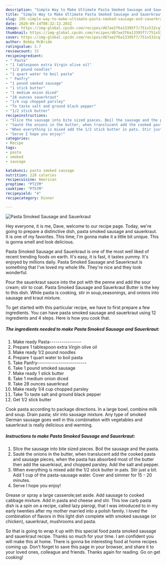```yaml
---
description: "Simple Way to Make Ultimate Pasta Smoked Sausage and Sauerkraut"
title: "Simple Way to Make Ultimate Pasta Smoked Sausage and Sauerkraut"
slug: 195-simple-way-to-make-ultimate-pasta-smoked-sausage-and-sauerkraut
date: 2020-09-14T08:32:13.203Z
image: https://img-global.cpcdn.com/recipes/d67ae2f6a13395f7/751x532cq70/pasta-smoked-sausage-and-sauerkraut-recipe-main-photo.jpg
thumbnail: https://img-global.cpcdn.com/recipes/d67ae2f6a13395f7/751x532cq70/pasta-smoked-sausage-and-sauerkraut-recipe-main-photo.jpg
cover: https://img-global.cpcdn.com/recipes/d67ae2f6a13395f7/751x532cq70/pasta-smoked-sausage-and-sauerkraut-recipe-main-photo.jpg
author: Bobby McBride
ratingvalue: 3.7
reviewcount: 15
recipeingredient:
- " Pasta"
- "1 tablespoon extra Virgin olive oil"
- "1/2 pound noodles"
- "1 quart water to boil pasta"
- " Panfry"
- "1 pound smoked sausage"
- "1 stick butter"
- "1 medium onion diced"
- "28 ounces sauerkraut"
- "1/4 cup chopped parsley"
- "To taste salt and ground black pepper"
- "1/2 stick butter"
recipeinstructions:
- "Slice the sausage into bite sized pieces. Boil the sausage and the pasta."
- "Sauté the onions in the butter, when translucent add the cooked pasta and sausage pieces, when the pasta has absorbed most of the butter then add the sauerkraut, and chopped parsley. Add the salt and pepper."
- "When everything is mixed add the 1/2 stick butter in pats. Stir just a bit. Add 1 cup of the pasta-sausage water. Cover and simmer for 15 - 20 minutes."
- "Serve I hope you enjoy!"
categories:
- Recipe
tags:
- pasta
- smoked
- sausage

katakunci: pasta smoked sausage 
nutrition: 228 calories
recipecuisine: American
preptime: "PT27M"
cooktime: "PT57M"
recipeyield: "4"
recipecategory: Dinner

---
```



![Pasta Smoked Sausage and Sauerkraut](https://img-global.cpcdn.com/recipes/d67ae2f6a13395f7/751x532cq70/pasta-smoked-sausage-and-sauerkraut-recipe-main-photo.jpg)

Hey everyone, it is me, Dave, welcome to our recipe page. Today, we're going to prepare a distinctive dish, pasta smoked sausage and sauerkraut. It is one of my favorites. This time, I'm gonna make it a little bit unique. This is gonna smell and look delicious.

Pasta Smoked Sausage and Sauerkraut is one of the most well liked of recent trending foods on earth. It's easy, it is fast, it tastes yummy. It's enjoyed by millions daily. Pasta Smoked Sausage and Sauerkraut is something that I've loved my whole life. They're nice and they look wonderful.

Pour the sauerkraut sauce into the pot with the penne and add the sour cream; stir to coat. Pasta Smoked Sausage and Sauerkraut Butter is the key to this dish. While pasta is cooking, stir in soup,seasonings, and onions into sausage and kraut mixture.


To get started with this particular recipe, we have to first prepare a few ingredients. You can have pasta smoked sausage and sauerkraut using 12 ingredients and 4 steps. Here is how you cook that.

<!--inarticleads1-->

##### The ingredients needed to make Pasta Smoked Sausage and Sauerkraut:

1. Make ready  Pasta----------------
1. Prepare 1 tablespoon extra Virgin olive oil
1. Make ready 1/2 pound noodles
1. Prepare 1 quart water to boil pasta
1. Take  Panfry-------------------------
1. Take 1 pound smoked sausage
1. Make ready 1 stick butter
1. Take 1 medium onion diced
1. Take 28 ounces sauerkraut
1. Make ready 1/4 cup chopped parsley
1. Take To taste salt and ground black pepper
1. Get 1/2 stick butter


Cook pasta according to package directions. In a large bowl, combine milk and soup. Drain pasta; stir into sausage mixture. Any type of smoked German sausage goes well in this combination with vegetables and sauerkraut is really delicious and warming. 

<!--inarticleads2-->

##### Instructions to make Pasta Smoked Sausage and Sauerkraut:

1. Slice the sausage into bite sized pieces. Boil the sausage and the pasta.
1. Sauté the onions in the butter, when translucent add the cooked pasta and sausage pieces, when the pasta has absorbed most of the butter then add the sauerkraut, and chopped parsley. Add the salt and pepper.
1. When everything is mixed add the 1/2 stick butter in pats. Stir just a bit. Add 1 cup of the pasta-sausage water. Cover and simmer for 15 - 20 minutes.
1. Serve I hope you enjoy!


Grease or spray a large casserole;set aside. Add sausage to cooked cabbage mixture. Add in pasta and cheese and stir. This low carb pasta dish is a spin on a recipe, called lazy pierogi, that I was introduced to in my early twenties after my mother married into a polish family. I loved the combination of flavors in this light dish complete with smoked sausage (or chicken), sauerkraut, mushrooms and pasta. 

So that is going to wrap it up with this special food pasta smoked sausage and sauerkraut recipe. Thanks so much for your time. I am confident you will make this at home. There is gonna be interesting food at home recipes coming up. Don't forget to save this page in your browser, and share it to your loved ones, colleague and friends. Thanks again for reading. Go on get cooking!
